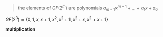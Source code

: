 > the elements of $GF(2^m)$ are polynomials $a_{m-1}x^{m-1}+...+a_1x+a_0$ 

$GF(2^3)=\{0,1,x,x+1,x^2,x^2+1,x^2+x,x^2+x+1\}$

**multiplication**